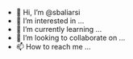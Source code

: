 - 👋 Hi, I’m @sbaliarsi
- 👀 I’m interested in ...
- 🌱 I’m currently learning ...
- 💞️ I’m looking to collaborate on ...
- 📫 How to reach me ...

<!---
sbaliarsi/sbaliarsi is a ✨ special ✨ repository because its `README.md` (this file) appears on your GitHub profile.
You can click the Preview link to take a look at your changes.
--->
